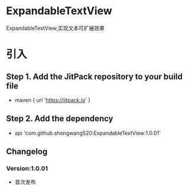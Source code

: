 # ExpandableTextView
ExpandableTextView,实现文本可扩展效果

# 引入
## Step 1. Add the JitPack repository to your build file
* maven { url '<https://jitpack.io>' }

## Step 2. Add the dependency
* api 'com.github.shengwang520:ExpandableTextView:1.0.01'

## Changelog

### Version:1.0.01
* 首次发布
